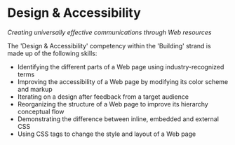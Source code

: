 Design & Accessibility
======================
_Creating universally effective communications through Web resources_

The 'Design & Accessibility' competency within the 'Building' strand is made up of the following skills:

* Identifying the different parts of a Web page using industry-recognized terms
* Improving the accessibility of a Web page by modifying its color scheme and markup
* Iterating on a design after feedback from a target audience
* Reorganizing the structure of a Web page to improve its hierarchy conceptual flow
* Demonstrating the difference between inline, embedded and external CSS
* Using CSS tags to change the style and layout of a Web page 